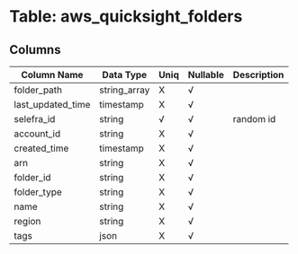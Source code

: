 # Table: aws_quicksight_folders

## Columns 

|  Column Name   |  Data Type  | Uniq | Nullable | Description | 
|  ----  | ----  | ----  | ----  | ---- | 
| folder_path | string_array | X | √ |  | 
| last_updated_time | timestamp | X | √ |  | 
| selefra_id | string | √ | √ | random id | 
| account_id | string | X | √ |  | 
| created_time | timestamp | X | √ |  | 
| arn | string | X | √ |  | 
| folder_id | string | X | √ |  | 
| folder_type | string | X | √ |  | 
| name | string | X | √ |  | 
| region | string | X | √ |  | 
| tags | json | X | √ |  | 


